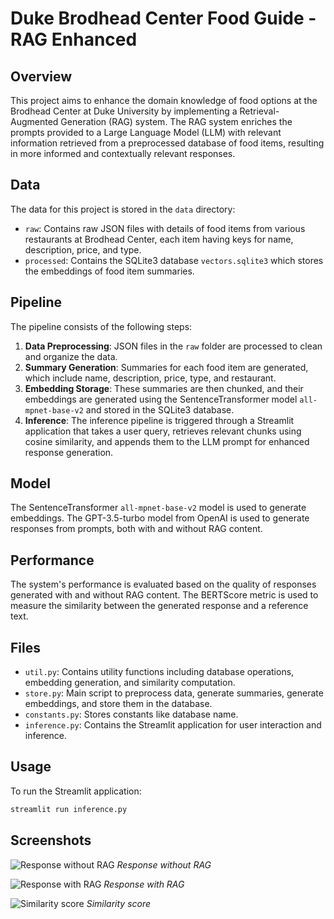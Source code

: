 # Duke Brodhead Center Food Guide - RAG Enhanced

## Overview

This project aims to enhance the domain knowledge of food options at the Brodhead Center at Duke University by implementing a Retrieval-Augmented Generation (RAG) system. The RAG system enriches the prompts provided to a Large Language Model (LLM) with relevant information retrieved from a preprocessed database of food items, resulting in more informed and contextually relevant responses.

## Data

The data for this project is stored in the `data` directory:

- `raw`: Contains raw JSON files with details of food items from various restaurants at Brodhead Center, each item having keys for name, description, price, and type.
- `processed`: Contains the SQLite3 database `vectors.sqlite3` which stores the embeddings of food item summaries.

## Pipeline

The pipeline consists of the following steps:

1. **Data Preprocessing**: JSON files in the `raw` folder are processed to clean and organize the data.
2. **Summary Generation**: Summaries for each food item are generated, which include name, description, price, type, and restaurant.
3. **Embedding Storage**: These summaries are then chunked, and their embeddings are generated using the SentenceTransformer model `all-mpnet-base-v2` and stored in the SQLite3 database.
4. **Inference**: The inference pipeline is triggered through a Streamlit application that takes a user query, retrieves relevant chunks using cosine similarity, and appends them to the LLM prompt for enhanced response generation.

## Model

The SentenceTransformer `all-mpnet-base-v2` model is used to generate embeddings. The GPT-3.5-turbo model from OpenAI is used to generate responses from prompts, both with and without RAG content.

## Performance

The system's performance is evaluated based on the quality of responses generated with and without RAG content. The BERTScore metric is used to measure the similarity between the generated response and a reference text.

## Files

- `util.py`: Contains utility functions including database operations, embedding generation, and similarity computation.
- `store.py`: Main script to preprocess data, generate summaries, generate embeddings, and store them in the database.
- `constants.py`: Stores constants like database name.
- `inference.py`: Contains the Streamlit application for user interaction and inference.

## Usage

To run the Streamlit application:

```bash
streamlit run inference.py
```

## Screenshots

![Response without RAG](https://github.com/rootsec1/RAG_from_scratch/assets/20264867/93565ea0-738c-4ae0-a184-c6c1e95d0faf)
*Response without RAG*

![Response with RAG](https://github.com/rootsec1/RAG_from_scratch/assets/20264867/59f5ed9b-404a-4066-a5b6-58f489ababc2)
*Response with RAG*

![Similarity score](https://github.com/rootsec1/RAG_from_scratch/assets/20264867/94220439-2ccc-482e-a9ac-fbd2c543288f)
*Similarity score*
